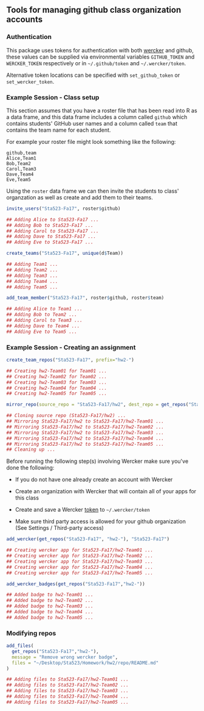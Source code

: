 ## Tools for managing github class organization accounts

### Authentication

This package uses tokens for authentication with both [wercker](https://app.wercker.com/profile/tokens) and github, these values can be supplied via environmental variables `GITHUB_TOKEN` and `WERCKER_TOKEN` respectively or in `~/.github/token` and `~/.wercker/token`.

Alternative token locations can be specified with `set_github_token` or `set_wercker_token`.


### Example Session - Class setup

This section assumes that you have a roster file that has been read into R as a data frame, and this data frame includes a column called `github` which contains students' GitHub user names and a column called `team` that contains the team name for each student.

For example your roster file might look something like the following:

```csv
github,team
Alice,Team1
Bob,Team2
Carol,Team3
Dave,Team4
Eve,Team5
```

Using the `roster` data frame we can then invite the students to class' organzation as well as create and add them to their teams. 

```r
invite_users("Sta523-Fa17", roster$github)

## Adding Alice to Sta523-Fa17 ...
## Adding Bob to Sta523-Fa17 ...
## Adding Carol to Sta523-Fa17 ...
## Adding Dave to Sta523-Fa17 ...
## Adding Eve to Sta523-Fa17 ...
```

```r
create_teams("Sta523-Fa17", unique(d$Team))

## Adding Team1 ...
## Adding Team2 ...
## Adding Team3 ...
## Adding Team4 ...
## Adding Team5 ...
```
 
```r
add_team_member("Sta523-Fa17", roster$github, roster$team)

## Adding Alice to Team1 ...
## Adding Bob to Team2 ...
## Adding Carol to Team3 ...
## Adding Dave to Team4 ...
## Adding Eve to Team5 ...
```
 

### Example Session - Creating an assignment

```r
create_team_repos("Sta523-Fa17", prefix="hw2-")

## Creating hw2-Team01 for Team01 ...
## Creating hw2-Team02 for Team02 ...
## Creating hw2-Team03 for Team03 ...
## Creating hw2-Team04 for Team04 ...
## Creating hw2-Team05 for Team05 ...
```

```r
mirror_repo(source_repo = "Sta523-Fa17/hw2", dest_repo = get_repos("Sta523-Fa17","hw2-"))

## Cloning source repo (Sta523-Fa17/hw2) ...
## Mirroring Sta523-Fa17/hw2 to Sta523-Fa17/hw2-Team01 ...
## Mirroring Sta523-Fa17/hw2 to Sta523-Fa17/hw2-Team02 ...
## Mirroring Sta523-Fa17/hw2 to Sta523-Fa17/hw2-Team03 ...
## Mirroring Sta523-Fa17/hw2 to Sta523-Fa17/hw2-Team04 ...
## Mirroring Sta523-Fa17/hw2 to Sta523-Fa17/hw2-Team05 ...
## Cleaning up ...
```

Before running the following step(s) involving Wercker make sure you've done the following:

* If you do not have one already create an account with Wercker 

* Create an organization with Wercker that will contain all of your apps for this class

* Create and save a Wercker [token](https://app.wercker.com/profile/tokens) to `~/.wercker/token`

* Make sure third party access is allowed for your github organization (See Settings / Third-party access)

```r
add_wercker(get_repos("Sta523-Fa17", "hw2-"), "Sta523-Fa17")

## Creating wercker app for Sta523-Fa17/hw2-Team01 ...
## Creating wercker app for Sta523-Fa17/hw2-Team02 ...
## Creating wercker app for Sta523-Fa17/hw2-Team03 ...
## Creating wercker app for Sta523-Fa17/hw2-Team04 ...
## Creating wercker app for Sta523-Fa17/hw2-Team05 ...
```

```r
add_wercker_badges(get_repos("Sta523-Fa17","hw2-"))

## Added badge to hw2-Team01 ...
## Added badge to hw2-Team02 ...
## Added badge to hw2-Team03 ...
## Added badge to hw2-Team04 ...
## Added badge to hw2-Team05 ...
```


### Modifying repos

```r
add_files(
  get_repos("Sta523-Fa17","hw2-"), 
  message = "Remove wrong wercker badge", 
  files = "~/Desktop/Sta523/Homework/hw2/repo/README.md"
)

## Adding files to Sta523-Fa17/hw2-Team01 ...
## Adding files to Sta523-Fa17/hw2-Team02 ...
## Adding files to Sta523-Fa17/hw2-Team03 ...
## Adding files to Sta523-Fa17/hw2-Team04 ...
## Adding files to Sta523-Fa17/hw2-Team05 ...
```
